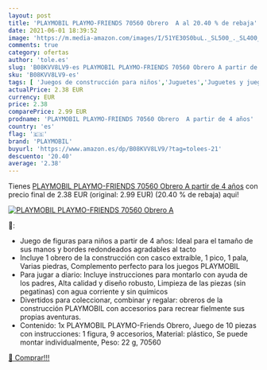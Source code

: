 ```yaml
---
layout: post
title: 'PLAYMOBIL PLAYMO-FRIENDS 70560 Obrero  A al 20.40 % de rebaja'
date: 2021-06-01 18:39:52
image: 'https://m.media-amazon.com/images/I/51YE30S0buL._SL500_._SL400_.jpg'
comments: true
category: ofertas
author: 'tole.es'
slug: 'B08KVV8LV9-es PLAYMOBIL PLAYMO-FRIENDS 70560 Obrero A partir de 4 años'
sku: 'B08KVV8LV9-es'
tags: [ 'Juegos de construcción para niños','Juguetes','Juguetes y juegos','playmobil', ]
actualPrice: 2.38 EUR
currency: EUR
price: 2.38
comparePrice: 2.99 EUR
prodname: 'PLAYMOBIL PLAYMO-FRIENDS 70560 Obrero  A partir de 4 años'
country: 'es'
flag: '🇪🇸'
brand: 'PLAYMOBIL'
buyurl: 'https://www.amazon.es/dp/B08KVV8LV9/?tag=tolees-21'
descuento: '20.40'
average: '2.38'
---
```


Tienes [PLAYMOBIL PLAYMO-FRIENDS 70560 Obrero  A partir de 4 años](https://www.amazon.es/dp/B08KVV8LV9/?tag=tolees-21) con precio final de  2.38 EUR (original: 2.99 EUR) (20.40 %  de rebaja) aqui!

[![PLAYMOBIL PLAYMO-FRIENDS 70560 Obrero  A](https://m.media-amazon.com/images/I/51YE30S0buL._SL500_._SL400_.jpg)](https://www.amazon.es/dp/B08KVV8LV9/?tag=tolees-21)

🔎:

- Juego de figuras para niños a partir de 4 años: Ideal para el tamaño de sus manos y bordes redondeados agradables al tacto
- Incluye 1 obrero de la construcción con casco extraíble, 1 pico, 1 pala, Varias piedras, Complemento perfecto para los juegos PLAYMOBIL
- Para jugar a diario: Incluye instrucciones para montarlo con ayuda de los padres, Alta calidad y diseño robusto, Limpieza de las piezas (sin pegatinas) con agua corriente y sin químicos
- Divertidos para coleccionar, combinar y regalar: obreros de la construcción PLAYMOBIL con accesorios para recrear fielmente sus propias aventuras.
- Contenido: 1x PLAYMOBIL PLAYMO-Friends Obrero, Juego de 10 piezas con instrucciones: 1 figura, 9 accesorios, Material: plástico, Se puede montar individualmente, Peso: 22 g, 70560

[🛒 Comprar!!!](https://www.amazon.es/dp/B08KVV8LV9/?tag=tolees-21)
